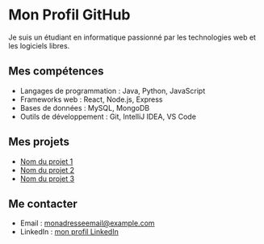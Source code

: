<div>
    <h1>Mon Profil GitHub</h1>
    <p>Je suis un étudiant en informatique passionné par les technologies web et les logiciels libres.</p>
    <h2>Mes compétences</h2>
    <ul>
        <li>Langages de programmation : Java, Python, JavaScript</li>
        <li>Frameworks web : React, Node.js, Express</li>
        <li>Bases de données : MySQL, MongoDB</li>
        <li>Outils de développement : Git, IntelliJ IDEA, VS Code</li>
    </ul>
    <h2>Mes projets</h2>
    <ul>
        <li><a href="https://github.com/nom-du-projet-1">Nom du projet 1</a></li>
        <li><a href="https://github.com/nom-du-projet-2">Nom du projet 2</a></li>
        <li><a href="https://github.com/nom-du-projet-3">Nom du projet 3</a></li>
    </ul>
    <h2>Me contacter</h2>
    <ul>
        <li>Email : <a href="mailto:monadresseemail@example.com">monadresseemail@example.com</a></li>
        <li>LinkedIn : <a href="https://www.linkedin.com/in/mon-profil-linkedin/">mon profil LinkedIn</a></li>
    </ul>
</div>
